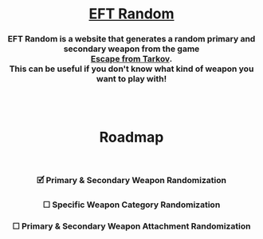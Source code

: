 <div align="center">
  <h1><a href="https://eftrandom.netlify.app/" target="_blank">EFT Random</a></h1>
  <h3>EFT Random is a website that generates a random primary and secondary weapon from the game <a href="https://www.escapefromtarkov.com/" target="_blank"><br>Escape from Tarkov</a>.<br>This can be useful if you don't know what kind of weapon you want to play with!</h3><br><br>
  <h1>Roadmap</h1><br>
  <h3>&#128505; Primary & Secondary Weapon Randomization</h3>
  <h3>&#9744; Specific Weapon Category Randomization</h3>
  <h3>&#9744; Primary & Secondary Weapon Attachment Randomization</h3>
  <p></p>
</div>
